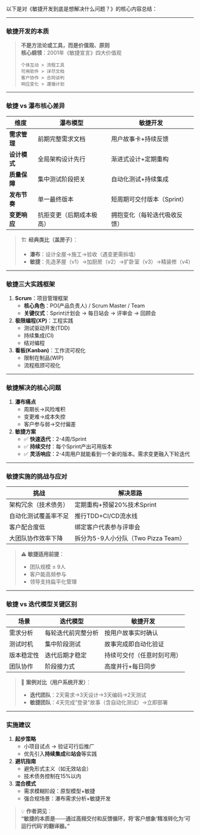 以下是对《敏捷开发到底是想解决什么问题？》的核心内容总结：

---

### 敏捷开发的本质
> **不是方法论或工具，而是价值观、原则**  
> **核心纲领**：2001年《敏捷宣言》四大价值观  
> ```
> 个体互动 > 流程工具  
> 可用软件 > 详尽文档  
> 客户协作 > 合同谈判  
> 响应变化 > 遵循计划  
> ```

---

### 敏捷 vs 瀑布核心差异

| **维度**   | **瀑布模型**     | **敏捷开发**         |
| -------- | ------------ | ---------------- |
| **需求管理** | 前期完整需求文档     | 用户故事卡+持续反馈       |
| **设计模式** | 全局架构设计先行     | 渐进式设计+定期重构       |
| **质量保障** | 集中测试阶段把关     | 自动化测试+持续集成       |
| **发布节奏** | 单一最终版本       | 短周期可交付版本（Sprint） |
| **变更响应** | 抗拒变更（后期成本极高） | 拥抱变化（每轮迭代吸收反馈）   |

> 🏗️ **经典类比（盖房子）**：  
> - **瀑布**：设计全屋→施工→验收（遇变更需拆墙）  
> - **敏捷**：先造茅屋（v1）→加厨房（v2）→扩卧室（v3）→精装修（v4）  

---

### 敏捷三大实践框架
1. **Scrum**：项目管理框架  
   - **核心角色**：PO(产品负责人) / Scrum Master / Team  
   - **关键仪式**：Sprint计划会 → 每日站会 → 评审会 → 回顾会  
2. **极限编程(XP)**：工程实践  
   - 测试驱动开发(TDD)  
   - 持续集成(CI)  
   - 结对编程  
3. **看板(Kanban)**：工作流可视化  
   - 限制在制品(WIP)  
   - 流程瓶颈可视化  

---

### 敏捷解决的核心问题
1. **瀑布痛点**  
   - 周期长→风险堆积  
   - 变更难→成本失控  
   - 客户参与弱→交付偏差  
2. **敏捷方案**  
   - ✅ **快速迭代**：2-4周/Sprint  
   - ✅ **持续交付**：每个Sprint产出可用版本  
   - ✅ **灵活响应**：2-4周用户就能看到一个新的版本。需求变更融入下轮迭代  

---

### 敏捷实施的挑战与应对

| **挑战**                | **解决思路**                  |
|-------------------------|-----------------------------|
| 架构冗余（技术债务）      | 定期重构+预留20%技术Sprint    |
| 自动化测试覆盖率不足      | 推行TDD+CI/CD流水线           |
| 客户配合度低             | 绑定客户代表参与评审会         |
| 大团队协作效率下降        | 拆分为5-9人小分队（Two Pizza Team） |

> ⚠️ **敏捷适用前提**：  
> - 团队规模 ≤ 9人  
> - 客户能高频参与  
> - 领导支持扁平化管理  

---

### 敏捷 vs 迭代模型关键区别

| **场景** | **迭代模型**  | **敏捷开发**      |
| ------ | --------- | ------------- |
| 需求分析   | 每轮迭代前完整分析 | 按用户故事实时确认     |
| 测试时机   | 集中阶段测试    | 故事完成即自动化验证    |
| 版本稳定性  | 迭代后期才稳定   | 持续可交付（任意时刻可用） |
| 团队协作   | 阶段接力式     | 高度并行+每日同步     |

> 🌰 **案例对比（用户系统开发）**：  
> - **迭代团队**：2天需求→3天设计→3天编码→2天测试  
> - **敏捷团队**：4天完成“登录”故事（含自动化测试）→立即部署  

---

### 实施建议
1. **起步策略**  
   - 小项目试点 → 验证可行后推广  
   - 优先引入**持续集成**和**站会**等实践  
2. **避坑指南**  
   - 避免形式主义（如无效站会）  
   - 技术债务控制在15%以内  
3. **混合模式**  
   - 需求模糊阶段：原型模型+敏捷  
   - 强合规场景：瀑布需求分析+敏捷开发  

> 💡 **作者洞见**：  
> **“敏捷的本质是**——**通过高频交付和反馈循环，将‘客户想象’精准转化为‘可运行代码’的翻译器。”**